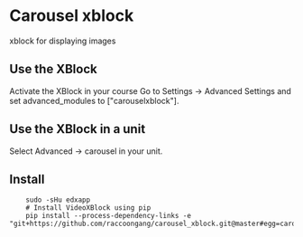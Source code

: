 # Carousel xblock
xblock for displaying images

## Use the XBlock
Activate the XBlock in your course
Go to Settings -> Advanced Settings and set advanced_modules to ["carouselxblock"].

## Use the XBlock in a unit
Select Advanced -> carousel in your unit.


## Install
```
    sudo -sHu edxapp
    # Install VideoXBlock using pip
    pip install --process-dependency-links -e "git+https://github.com/raccoongang/carousel_xblock.git@master#egg=carouselxblock"
```
